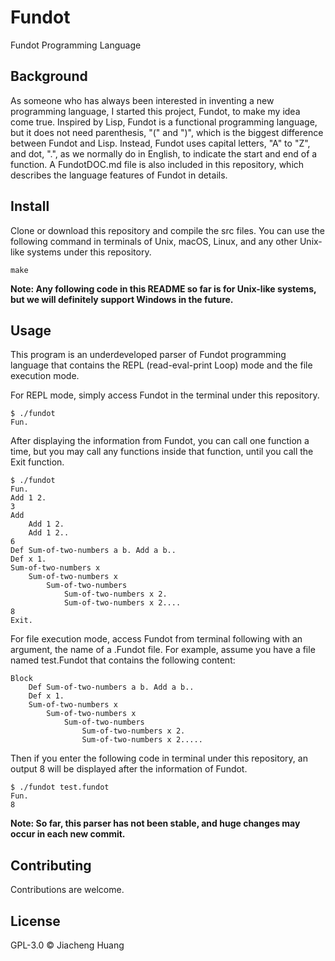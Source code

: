 # Fundot

Fundot Programming Language

## Background

As someone who has always been interested in inventing a new programming language,
I started this project, Fundot, to make my idea come true.
Inspired by Lisp, Fundot is a functional programming language,
but it does not need parenthesis, "(" and ")", which is the biggest difference between Fundot and Lisp.
Instead, Fundot uses capital letters, "A" to "Z", and dot, ".", as we normally do in English,
to indicate the start and end of a function. A FundotDOC.md file is also included in this repository, which describes the language features of Fundot in details.

## Install

Clone or download this repository and compile the src files.
You can use the following command in terminals of Unix, macOS, Linux, and any other Unix-like systems under this repository.

    make
**Note: Any following code in this README so far is for Unix-like systems, but we will definitely support Windows in the future.**

## Usage

This program is an underdeveloped parser of Fundot programming language that contains the REPL (read-eval-print Loop) mode and the file execution mode.

For REPL mode, simply access Fundot in the terminal under this repository.

    $ ./fundot
    Fun.
After displaying the information from Fundot, you can call one function a time, but you may call any functions inside that function, until you call the Exit function.

    $ ./fundot
    Fun.
    Add 1 2.
    3
    Add
        Add 1 2.
        Add 1 2..
    6
    Def Sum-of-two-numbers a b. Add a b..
    Def x 1.
    Sum-of-two-numbers x
        Sum-of-two-numbers x
            Sum-of-two-numbers
                Sum-of-two-numbers x 2.
                Sum-of-two-numbers x 2....
    8
    Exit.
For file execution mode, access Fundot from terminal following with an argument, the name of a .Fundot file. For example, assume you have a file named test.Fundot that contains the following content:

    Block
        Def Sum-of-two-numbers a b. Add a b..
        Def x 1.
        Sum-of-two-numbers x
            Sum-of-two-numbers x
                Sum-of-two-numbers
                    Sum-of-two-numbers x 2.
                    Sum-of-two-numbers x 2.....
Then if you enter the following code in terminal under this repository, an output 8 will be displayed after the information of Fundot.

    $ ./fundot test.fundot
    Fun.
    8
**Note: So far, this parser has not been stable, and huge changes may occur in each new commit.**

## Contributing

Contributions are welcome.

## License

GPL-3.0 © Jiacheng Huang
